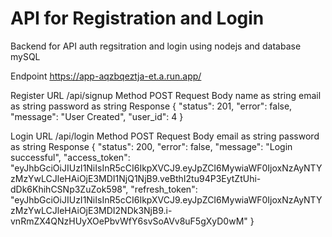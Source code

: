 # API for Registration and Login

Backend for API auth regsitration and login using nodejs and database mySQL

Endpoint
https://app-aqzbqeztja-et.a.run.app/

Register
URL
    /api/signup
Method
    POST
Request Body
    name as string
    email as string
    password as string
Response
    {
        "status": 201,
        "error": false,
        "message": "User Created",
        "user_id": 4
    }

Login
URL
    /api/login
Method
    POST
Request Body
    email as string
    password as string
Response
    {
    "status": 200,
    "error": false,
    "message": "Login successful",
    "access_token": "eyJhbGciOiJIUzI1NiIsInR5cCI6IkpXVCJ9.eyJpZCI6MywiaWF0IjoxNzAyNTYzMzYwLCJleHAiOjE3MDI1NjQ1NjB9.veBthI2tu94P3EytZtUhi-dDk6KhihCSNp3ZuZok598",
    "refresh_token": "eyJhbGciOiJIUzI1NiIsInR5cCI6IkpXVCJ9.eyJpZCI6MywiaWF0IjoxNzAyNTYzMzYwLCJleHAiOjE3MDI2NDk3NjB9.i-vnRmZX4QNzHUyXOePbvWfY6svSoAVv8uF5gXyD0wM"
}
